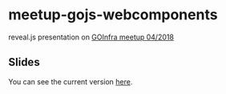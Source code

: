 # meetup-gojs-webcomponents
reveal.js presentation on [GOInfra meetup 04/2018](https://www.meetup.com/pt-BR/GoInfra/events/249390218/)

## Slides
You can see the current version [here](https://bleidi.github.io/meetup-goinfra-jenkins/).

